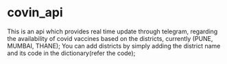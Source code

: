 # covin_api
This is an api which provides real time update through telegram, regarding the availability of covid vaccines based on the districts, currently (PUNE, MUMBAI, THANE); You can add districts by simply adding the district name and its code in the dictionary(refer the code);
